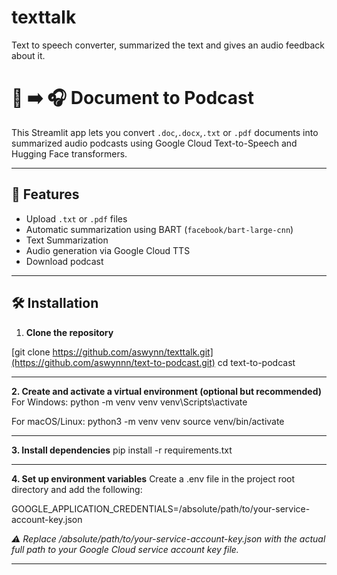 # texttalk
Text to speech converter, summarized the text and gives an audio feedback about it.

# 📄 ➡️ 🎧 Document to Podcast

This Streamlit app lets you convert `.doc`,`.docx`,`.txt` or `.pdf` documents into summarized audio podcasts using Google Cloud Text-to-Speech and Hugging Face transformers.

---

## 🚀 Features

- Upload `.txt` or `.pdf` files
- Automatic summarization using BART (`facebook/bart-large-cnn`)
- Text Summarization
- Audio generation via Google Cloud TTS
- Download podcast

---

## 🛠️ Installation

1. **Clone the repository**

[git clone https://github.com/aswynn/texttalk.git](https://github.com/aswynnn/text-to-podcast.git)
cd text-to-podcast

---

**2. Create and activate a virtual environment (optional but recommended)**
For Windows:
python -m venv venv
venv\Scripts\activate

For macOS/Linux:
python3 -m venv venv
source venv/bin/activate

---

**3. Install dependencies**
pip install -r requirements.txt

---

**4. Set up environment variables**
Create a .env file in the project root directory and add the following:

GOOGLE_APPLICATION_CREDENTIALS=/absolute/path/to/your-service-account-key.json

_⚠️ Replace /absolute/path/to/your-service-account-key.json with the actual full path to your Google Cloud service account key file._

---
